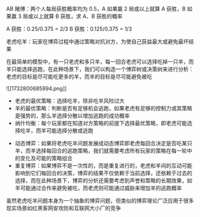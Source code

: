AB 赌博：两个人每局获胜概率均为 0.5，A 如果赢 2 局或以上就算 A 获胜，B 如果赢 3 局或以上就算 B 获胜，求 A、B 获胜的概率

A 获胜：0.25/0.375 = 2/3
B 获胜：0.125/0.375 = 1/3

老虎吃羊：玩家在博弈过程中通过策略对抗对方，为使自己获益最大或避免最坏结果

在最简单的模型中，有一只老虎和多只羊，每一回合老虎可以选择吃掉一只羊，而羊只能选择逃跑，在此种场景下，我们可以构造一个博弈树或决策树来进行分析：老虎的目标是尽可能吃更多的羊，而羊的目标是尽可能避免被吃

![[1732800685994.png]]

- 老虎的最优策略：选择吃羊，除非吃羊风险过大
- 羊的最优策略：判断是否有足够机会逃跑，如果老虎有足够的控制力或其策略是强势的，那么羊选择分散以增加逃跑的成功概率
- 纳什均衡：每个玩家都在知道对方策略的前提下选择最优策略，即老虎可能选择吃羊，而羊可能选择分散或逃跑
* 动态博弈：如果将老虎吃羊问题发展成动态博弈即老虎每回合决定是否吃某只羊，而羊选择每回合的逃跑策略，我们就需要考虑所有玩家的策略在每一轮中的变化及可能的策略组合
* 重复博弈：如果博弈不是一次性的，而是重复进行的，老虎和羊间的互动可能影响到它们每回合的决策，博弈的结果不仅依赖于当前选择，还依赖于过去的选择，而在此种场景下，博弈的分析还需要考虑到声誉和策略的长期效果，如羊可能通过合作来避免被吃，而老虎则可能通过威胁来增加羊的逃跑概率

虽然老虎吃羊问题本身为一个抽象的博弈问题，但类似的博弈理论广泛应用于很多现实场景如红黑客网安攻防和互联网大小厂的竞争

